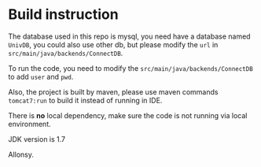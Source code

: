 # Build instruction

The database used in this repo is mysql, you need have a database named `UnivDB`, you could also
use other db, but please modify the `url` in `src/main/java/backends/ConnectDB`.

To run the code, you need to modify the `src/main/java/backends/ConnectDB` to add `user` and `pwd`.

Also, the project is built by maven, please use maven commands `tomcat7:run` to build it instead of running in IDE.

There is **no** local dependency, make sure the code is not running via local environment.

JDK version is 1.7

Allonsy.